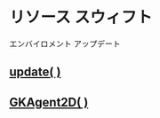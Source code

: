 # リソース スウィフト

エンバイロメント アップデート

## [update( )](https://github.com/ghsumiyasu/Swift/blob/main/README-XXXXXXXX-jp.md)
## [GKAgent2D( )](https://github.com/ghsumiyasu/Swift/blob/main/README-Swift-GKAgent2D-jp.md)
